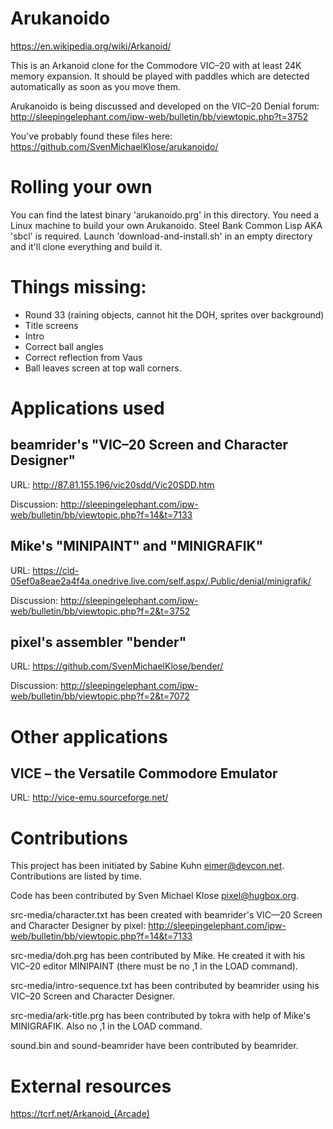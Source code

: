 # Arukanoido

https://en.wikipedia.org/wiki/Arkanoid/

This is an Arkanoid clone for the Commodore VIC–20 with at least 24K
memory expansion.  It should be played with paddles which are detected
automatically as soon as you move them.

Arukanoido is being discussed and developed on the VIC–20 Denial forum:
http://sleepingelephant.com/ipw-web/bulletin/bb/viewtopic.php?t=3752

You've probably found these files here:
https://github.com/SvenMichaelKlose/arukanoido/


# Rolling your own

You can find the latest binary 'arukanoido.prg' in this directory.
You need a Linux machine to build your own Arukanoido.  Steel Bank
Common Lisp AKA 'sbcl' is required.  Launch 'download-and-install.sh'
in an empty directory and it'll clone everything and build it.


# Things missing:

* Round 33 (raining objects, cannot hit the DOH, sprites over background)
* Title screens
* Intro
* Correct ball angles
* Correct reflection from Vaus
* Ball leaves screen at top wall corners.

# Applications used

## beamrider's "VIC–20 Screen and Character Designer"

URL: http://87.81.155.196/vic20sdd/Vic20SDD.htm

Discussion: http://sleepingelephant.com/ipw-web/bulletin/bb/viewtopic.php?f=14&t=7133

## Mike's "MINIPAINT" and "MINIGRAFIK"

URL: https://cid-05ef0a8eae2a4f4a.onedrive.live.com/self.aspx/.Public/denial/minigrafik/

Discussion: http://sleepingelephant.com/ipw-web/bulletin/bb/viewtopic.php?f=2&t=3752

## pixel's assembler "bender"

URL: https://github.com/SvenMichaelKlose/bender/

Discussion: http://sleepingelephant.com/ipw-web/bulletin/bb/viewtopic.php?f=2&t=7072


# Other applications

## VICE – the Versatile Commodore Emulator

URL: http://vice-emu.sourceforge.net/


# Contributions

This project has been initiated by Sabine Kuhn <eimer@devcon.net>.
Contributions are listed by time.

Code has been contributed by Sven Michael Klose <pixel@hugbox.org>.

src-media/character.txt has been created with beamrider's VIC—20 Screen
and Character Designer by pixel:
http://sleepingelephant.com/ipw-web/bulletin/bb/viewtopic.php?f=14&t=7133

src-media/doh.prg has been contributed by Mike. He created it
with his VIC–20 editor MINIPAINT (there must be no ,1 in the LOAD command).

src-media/intro-sequence.txt has been contributed by beamrider using his
VIC–20 Screen and Character Designer.

src-media/ark-title.prg has been contributed by tokra with help of
Mike's MINIGRAFIK. Also no ,1 in the LOAD command.

sound.bin and sound-beamrider have been contributed by beamrider.


# External resources

https://tcrf.net/Arkanoid_(Arcade)
